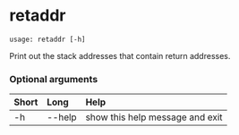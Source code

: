 <!-- THIS PART OF THIS FILE IS AUTOGENERATED. DO NOT MODIFY IT. See scripts/generate-docs.sh -->
# retaddr

```text
usage: retaddr [-h]

```

Print out the stack addresses that contain return addresses.
### Optional arguments

|Short|Long|Help|
| :--- | :--- | :--- |
|-h|--help|show this help message and exit|

<!-- END OF AUTOGENERATED PART. Do not modify this line or the line below, they mark the end of the auto-generated part of the file. If you want to extend the documentation in a way which cannot easily be done by adding to the command help description, write below the following line. -->
<!-- ------------\>8---- ----\>8---- ----\>8------------ -->
